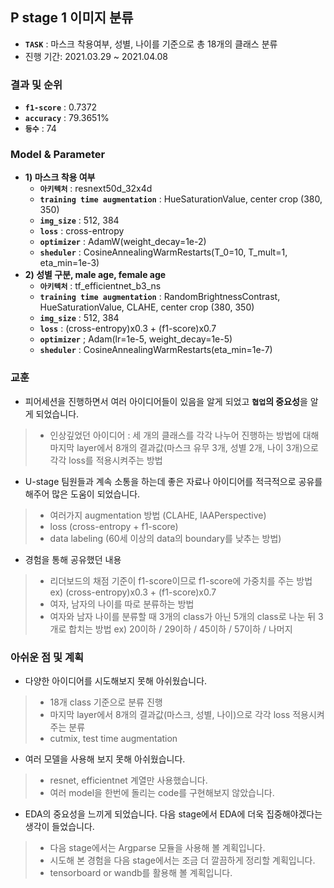## P stage 1 이미지 분류

- **`TASK`** : 마스크 착용여부, 성별, 나이를 기준으로 총 18개의 클래스 분류
- 진행 기간: 2021.03.29 ~ 2021.04.08

### 결과 및 순위

- **`f1-score`** : 0.7372
- **`accuracy`** : 79.3651%
- **`등수`** : 74

### Model & Parameter

- **1) 마스크 착용 여부**
  - **`아키텍처`** : resnext50d_32x4d
  - **`training time augmentation`** : HueSaturationValue, center crop (380, 350)
  - **`img_size`** : 512, 384
  - **`loss`** : cross-entropy
  - **`optimizer`** : AdamW(weight_decay=1e-2)
  - **`sheduler`** : CosineAnnealingWarmRestarts(T_0=10, T_mult=1, eta_min=1e-3)
- **2) 성별 구분, male age, female age**
  - **`아키텍처`** : tf_efficientnet_b3_ns
  - **`training time augmentation`** : RandomBrightnessContrast, HueSaturationValue, CLAHE, center crop (380, 350)
  - **`img_size`** : 512, 384
  - **`loss`** : (cross-entropy)x0.3 + (f1-score)x0.7
  - **`optimizer`** ; Adam(lr=1e-5, weight_decay=1e-5)
  - **`sheduler`** : CosineAnnealingWarmRestarts(eta_min=1e-7)

### 교훈

- 피어세션을 진행하면서 여러 아이디어들이 있음을 알게 되었고 **`협업`의 중요성**을 알게 되었습니다.
> - 인상깊었던 아이디어 : 세 개의 클래스를 각각 나누어 진행하는 방법에 대해 마지막 layer에서 8개의 결과값(마스크 유무 3개, 성별 2개, 나이 3개)으로 각각 loss를 적용시켜주는 방법

- U-stage 팀원들과 계속 소통을 하는데 좋은 자료나 아이디어를 적극적으로 공유를 해주어 많은 도움이 되었습니다.
> - 여러가지 augmentation 방법 (CLAHE, IAAPerspective)
> - loss (cross-entropy + f1-score)
> - data labeling (60세 이상의 data의 boundary를 낮추는 방법)
    
- 경험을 통해 공유했던 내용
> - 리더보드의 채점 기준이 f1-score이므로 f1-score에 가중치를 주는 방법 ex) (cross-entropy)x0.3 + (f1-score)x0.7
> - 여자, 남자의 나이를 따로 분류하는 방법
> - 여자와 남자 나이를 분류할 때 3개의 class가 아닌 5개의 class로 나눈 뒤 3개로 합치는 방법 ex) 20이하 / 29이하 / 45이하 / 57이하 / 나머지

### 아쉬운 점 및 계획

- 다양한 아이디어를 시도해보지 못해 아쉬웠습니다.
> - 18개 class 기준으로 분류 진행
> - 마지막 layer에서 8개의 결과값(마스크, 성별, 나이)으로 각각 loss 적용시켜주는 분류
> - cutmix, test time augmentation

- 여러 모델을 사용해 보지 못해 아쉬웠습니다.
> - resnet, efficientnet 계열만 사용했습니다.
> - 여러 model을 한번에 돌리는 code를 구현해보지 않았습니다.
    
- EDA의 중요성을 느끼게 되었습니다. 다음 stage에서 EDA에 더욱 집중해야겠다는 생각이 들었습니다.
> - 다음 stage에서는 Argparse 모듈을 사용해 볼 계획입니다.
> - 시도해 본 경험을 다음 stage에서는 조금 더 깔끔하게 정리할 계획입니다.
> - tensorboard or wandb를 활용해 볼 계획입니다.
